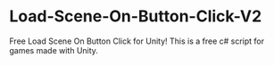 # Load-Scene-On-Button-Click-V2
Free Load Scene On Button Click for Unity! This is a free c# script for games made with Unity.

